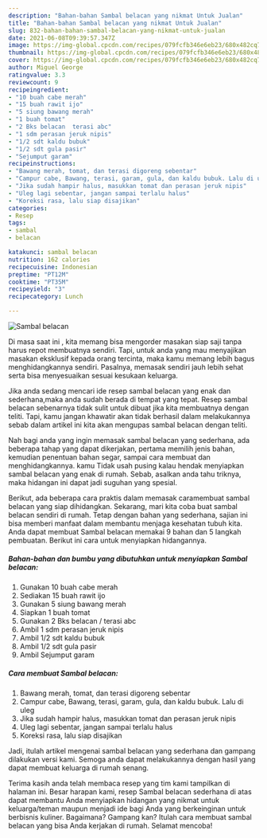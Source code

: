 ```yaml
---
description: "Bahan-bahan Sambal belacan yang nikmat Untuk Jualan"
title: "Bahan-bahan Sambal belacan yang nikmat Untuk Jualan"
slug: 832-bahan-bahan-sambal-belacan-yang-nikmat-untuk-jualan
date: 2021-06-08T09:39:57.347Z
image: https://img-global.cpcdn.com/recipes/079fcfb346e6eb23/680x482cq70/sambal-belacan-foto-resep-utama.jpg
thumbnail: https://img-global.cpcdn.com/recipes/079fcfb346e6eb23/680x482cq70/sambal-belacan-foto-resep-utama.jpg
cover: https://img-global.cpcdn.com/recipes/079fcfb346e6eb23/680x482cq70/sambal-belacan-foto-resep-utama.jpg
author: Miguel George
ratingvalue: 3.3
reviewcount: 9
recipeingredient:
- "10 buah cabe merah"
- "15 buah rawit ijo"
- "5 siung bawang merah"
- "1 buah tomat"
- "2 Bks belacan  terasi abc"
- "1 sdm perasan jeruk nipis"
- "1/2 sdt kaldu bubuk"
- "1/2 sdt gula pasir"
- "Sejumput garam"
recipeinstructions:
- "Bawang merah, tomat, dan terasi digoreng sebentar"
- "Campur cabe, Bawang, terasi, garam, gula, dan kaldu bubuk. Lalu di uleg"
- "Jika sudah hampir halus, masukkan tomat dan perasan jeruk nipis"
- "Uleg lagi sebentar, jangan sampai terlalu halus"
- "Koreksi rasa, lalu siap disajikan"
categories:
- Resep
tags:
- sambal
- belacan

katakunci: sambal belacan 
nutrition: 162 calories
recipecuisine: Indonesian
preptime: "PT12M"
cooktime: "PT35M"
recipeyield: "3"
recipecategory: Lunch

---
```



![Sambal belacan](https://img-global.cpcdn.com/recipes/079fcfb346e6eb23/680x482cq70/sambal-belacan-foto-resep-utama.jpg)

Di masa  saat ini , kita memang bisa mengorder masakan siap saji tanpa harus repot membuatnya sendiri. Tapi, untuk anda yang mau menyajikan masakan eksklusif kepada orang tercinta, maka kamu memang lebih bagus menghidangkannya sendiri. Pasalnya, memasak sendiri jauh lebih sehat serta bisa menyesuaikan sesuai kesukaan keluarga.

Jika anda sedang mencari ide resep sambal belacan yang enak dan sederhana,maka anda sudah berada di tempat yang tepat. Resep sambal belacan  sebenarnya tidak sulit untuk dibuat jika kita membuatnya dengan teliti. Tapi, kamu jangan khawatir akan tidak berhasil dalam melakukannya 
sebab dalam artikel ini kita akan mengupas sambal belacan dengan teliti.  



Nah bagi anda yang ingin memasak sambal belacan yang sederhana, ada beberapa tahap yang dapat dikerjakan, pertama memilih jenis bahan, kemudian penentuan bahan segar, sampai cara membuat dan menghidangkannya. kamu Tidak usah pusing kalau hendak menyiapkan sambal belacan yang enak di rumah. Sebab, asalkan anda  tahu triknya, maka hidangan ini dapat jadi suguhan yang spesial.

Berikut, ada beberapa cara praktis  dalam memasak caramembuat sambal belacan yang siap dihidangkan. Sekarang, mari kita coba buat sambal belacan sendiri di rumah. Tetap dengan bahan yang sederhana, sajian ini bisa memberi manfaat dalam membantu menjaga kesehatan tubuh kita. Anda dapat membuat Sambal belacan memakai 9 bahan dan 5 langkah pembuatan. Berikut ini cara untuk menyiapkan hidangannya.

<!--inarticleads1-->

##### Bahan-bahan dan bumbu yang dibutuhkan untuk menyiapkan Sambal belacan:

1. Gunakan 10 buah cabe merah
1. Sediakan 15 buah rawit ijo
1. Gunakan 5 siung bawang merah
1. Siapkan 1 buah tomat
1. Gunakan 2 Bks belacan / terasi abc
1. Ambil 1 sdm perasan jeruk nipis
1. Ambil 1/2 sdt kaldu bubuk
1. Ambil 1/2 sdt gula pasir
1. Ambil Sejumput garam




<!--inarticleads2-->

##### Cara membuat Sambal belacan:

1. Bawang merah, tomat, dan terasi digoreng sebentar
1. Campur cabe, Bawang, terasi, garam, gula, dan kaldu bubuk. Lalu di uleg
1. Jika sudah hampir halus, masukkan tomat dan perasan jeruk nipis
1. Uleg lagi sebentar, jangan sampai terlalu halus
1. Koreksi rasa, lalu siap disajikan




Jadi, itulah artikel mengenai  sambal belacan  yang sederhana dan gampang dilakukan versi kami. Semoga anda dapat melakukannya dengan hasil yang dapat membuat keluarga di rumah senang. 

Terima kasih anda telah membaca resep yang tim kami tampilkan di halaman ini. Besar harapan kami, resep  Sambal belacan sederhana di atas dapat membantu Anda menyiapkan hidangan yang nikmat untuk keluarga/teman maupun menjadi ide bagi Anda yang berkeinginan untuk berbisnis kuliner. Bagaimana? Gampang kan? Itulah cara membuat sambal belacan yang bisa Anda kerjakan di rumah. Selamat mencoba!

